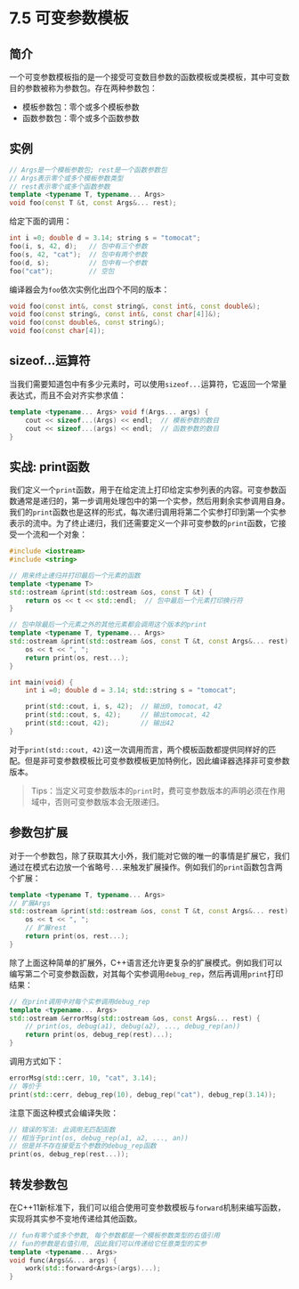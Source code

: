 # 7.5 可变参数模板

## 简介

一个可变参数模板指的是一个接受可变数目参数的函数模板或类模板，其中可变数目的参数被称为参数包。存在两种参数包：

* 模板参数包：零个或多个模板参数
* 函数参数包：零个或多个函数参数

## 实例

```c++
// Args是一个模板参数包; rest是一个函数参数包
// Args表示零个或多个模板参数类型
// rest表示零个或多个函数参数
template <typename T, typename... Args>
void foo(const T &t, const Args&... rest);
```

给定下面的调用：

```c++
int i =0; double d = 3.14; string s = "tomocat";
foo(i, s, 42, d);   // 包中有三个参数
foo(s, 42, "cat");  // 包中有两个参数
foo(d, s);          // 包中有一个参数
foo("cat");         // 空包
```

编译器会为`foo`依次实例化出四个不同的版本：

```c++
void foo(const int&, const string&, const int&, const double&);
void foo(const string&, const int&, const char[4]]&);
void foo(const double&, const string&);
void foo(const char[4]);
```

## sizeof...运算符

当我们需要知道包中有多少元素时，可以使用`sizeof...`运算符，它返回一个常量表达式，而且不会对齐实参求值：

```c++
template <typename... Args> void f(Args... args) {
    cout << sizeof...(Args) << endl;  // 模板参数的数目
    cout << sizeof...(args) << endl;  // 函数参数的数目
}
```

## 实战: print函数

我们定义一个`print`函数，用于在给定流上打印给定实参列表的内容。可变参数函数通常是递归的，第一步调用处理包中的第一个实参，然后用剩余实参调用自身。我们的`print`函数也是这样的形式，每次递归调用将第二个实参打印到第一个实参表示的流中。为了终止递归，我们还需要定义一个非可变参数的`print`函数，它接受一个流和一个对象：

```c++
#include <iostream>
#include <string>

// 用来终止递归并打印最后一个元素的函数
template <typename T>
std::ostream &print(std::ostream &os, const T &t) {
    return os << t << std::endl;  // 包中最后一个元素打印换行符
}

// 包中除最后一个元素之外的其他元素都会调用这个版本的print
template <typename T, typename... Args>
std::ostream &print(std::ostream &os, const T &t, const Args&... rest) {
    os << t << ", ";
    return print(os, rest...);
}

int main(void) {
    int i =0; double d = 3.14; std::string s = "tomocat";

    print(std::cout, i, s, 42);  // 输出0, tomocat, 42
    print(std::cout, s, 42);     // 输出tomocat, 42
    print(std::cout, 42);        // 输出42
}
```

对于`print(std::cout, 42)`这一次调用而言，两个模板函数都提供同样好的匹配。但是非可变参数模板比可变参数模板更加特例化，因此编译器选择非可变参数版本。

> Tips：当定义可变参数版本的`print`时，费可变参数版本的声明必须在作用域中，否则可变参数版本会无限递归。

## 参数包扩展

对于一个参数包，除了获取其大小外，我们能对它做的唯一的事情是扩展它，我们通过在模式右边放一个省略号`...`来触发扩展操作。例如我们的`print`函数包含两个扩展：

```c++
template <typename T, typename... Args>
// 扩展Args
std::ostream &print(std::ostream &os, const T &t, const Args&... rest) {
    os << t << ", ";
    // 扩展rest
    return print(os, rest...);
}
```

除了上面这种简单的扩展外，C++语言还允许更复杂的扩展模式。例如我们可以编写第二个可变参数函数，对其每个实参调用`debug_rep`，然后再调用`print`打印结果：

```c++
// 在print调用中对每个实参调用debug_rep
template <typename... Args>
std::ostream &errorMsg(std::ostream &os, const Args&... rest) {
    // print(os, debug(a1), debug(a2), ..., debug_rep(an))
    return print(os, debug_rep(rest)...);
}
```

调用方式如下：

```c++
errorMsg(std::cerr, 10, "cat", 3.14);
// 等价于
print(std::cerr, debug_rep(10), debug_rep("cat"), debug_rep(3.14));
```

注意下面这种模式会编译失败：

```c++
// 错误的写法: 此调用无匹配函数
// 相当于print(os, debug_rep(a1, a2, ..., an))
// 但是并不存在接受五个参数的debug_rep函数
print(os, debug_rep(rest...));
```

## 转发参数包

在C++11新标准下，我们可以组合使用可变参数模板与`forward`机制来编写函数，实现将其实参不变地传递给其他函数。

```c++
// fun有零个或多个参数, 每个参数都是一个模板参数类型的右值引用
// fun的参数是右值引用, 因此我们可以传递给它任意类型的实参
template <typename... Args>
void func(Args&&... args) {
    work(std::forward<Args>(args)...);
}
```

